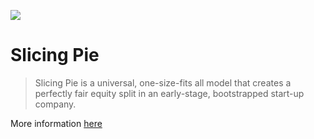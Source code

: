 [![](https://godoc.org/github.com/nii236/dynamic-equity?status.svg)](http://godoc.org/github.com/nathany/looper)

# Slicing Pie

> Slicing Pie is a universal, one-size-fits all model that creates a perfectly fair equity split in an early-stage, bootstrapped start-up company.

More information [here](https://slicingpie.com)
